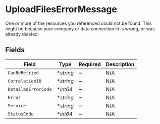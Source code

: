 # UploadFilesErrorMessage

One or more of the resources you referenced could not be found.
This might be because your company or data connection id is wrong, or was already deleted.


## Fields

| Field               | Type                | Required            | Description         |
| ------------------- | ------------------- | ------------------- | ------------------- |
| `CanBeRetried`      | **string*           | :heavy_minus_sign:  | N/A                 |
| `CorrelationID`     | **string*           | :heavy_minus_sign:  | N/A                 |
| `DetailedErrorCode` | **int64*            | :heavy_minus_sign:  | N/A                 |
| `Error`             | **string*           | :heavy_minus_sign:  | N/A                 |
| `Service`           | **string*           | :heavy_minus_sign:  | N/A                 |
| `StatusCode`        | **int64*            | :heavy_minus_sign:  | N/A                 |